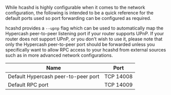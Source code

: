 While hcashd is highly configurable when it comes to the network configuration,
the following is intended to be a quick reference for the default ports used so
port forwarding can be configured as required.

hcashd provides a `--upnp` flag which can be used to automatically map the Hypercash
peer-to-peer listening port if your router supports UPnP.  If your router does
not support UPnP, or you don't wish to use it, please note that only the Hypercash
peer-to-peer port should be forwarded unless you specifically want to allow RPC
access to your hcashd from external sources such as in more advanced network
configurations.

|Name|Port|
|----|----|
|Default Hypercash peer-to-peer port|TCP 14008|
|Default RPC port|TCP 14009|
